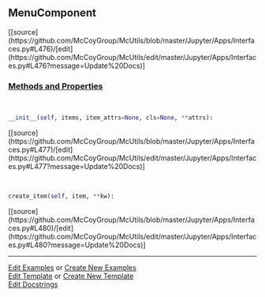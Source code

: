 ## <a id="McUtils.Jupyter.Apps.Interfaces.MenuComponent">MenuComponent</a> 
<div class="docs-source-link" markdown="1">
[[source](https://github.com/McCoyGroup/McUtils/blob/master/Jupyter/Apps/Interfaces.py#L476)/[edit](https://github.com/McCoyGroup/McUtils/edit/master/Jupyter/Apps/Interfaces.py#L476?message=Update%20Docs)]
</div>



<div class="collapsible-section">
 <div class="collapsible-section collapsible-section-header" markdown="1">
 
### <a class="collapse-link" data-toggle="collapse" href="#methods">Methods and Properties</a> <a class="float-right" data-toggle="collapse" href="#methods"><i class="fa fa-chevron-down"></i></a>

 </div>
 <div class="collapsible-section collapsible-section-body collapse" id="methods" markdown="1">

<a id="McUtils.Jupyter.Apps.Interfaces.MenuComponent.__init__" class="docs-object-method">&nbsp;</a> 
```python
__init__(self, items, item_attrs=None, cls=None, **attrs): 
```
<div class="docs-source-link" markdown="1">
[[source](https://github.com/McCoyGroup/McUtils/blob/master/Jupyter/Apps/Interfaces.py#L477)/[edit](https://github.com/McCoyGroup/McUtils/edit/master/Jupyter/Apps/Interfaces.py#L477?message=Update%20Docs)]
</div>

<a id="McUtils.Jupyter.Apps.Interfaces.MenuComponent.create_item" class="docs-object-method">&nbsp;</a> 
```python
create_item(self, item, **kw): 
```
<div class="docs-source-link" markdown="1">
[[source](https://github.com/McCoyGroup/McUtils/blob/master/Jupyter/Apps/Interfaces.py#L480)/[edit](https://github.com/McCoyGroup/McUtils/edit/master/Jupyter/Apps/Interfaces.py#L480?message=Update%20Docs)]
</div>

 </div>
</div>




___

[Edit Examples](https://github.com/McCoyGroup/McUtils/edit/gh-pages/ci/examples/McUtils/Jupyter/Apps/Interfaces/MenuComponent.md) or 
[Create New Examples](https://github.com/McCoyGroup/McUtils/new/gh-pages/?filename=ci/examples/McUtils/Jupyter/Apps/Interfaces/MenuComponent.md) <br/>
[Edit Template](https://github.com/McCoyGroup/McUtils/edit/gh-pages/ci/docs/McUtils/Jupyter/Apps/Interfaces/MenuComponent.md) or 
[Create New Template](https://github.com/McCoyGroup/McUtils/new/gh-pages/?filename=ci/docs/templates/McUtils/Jupyter/Apps/Interfaces/MenuComponent.md) <br/>
[Edit Docstrings](https://github.com/McCoyGroup/McUtils/edit/master/Jupyter/Apps/Interfaces.py#L476?message=Update%20Docs)
